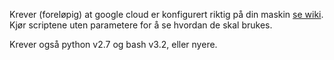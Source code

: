 Krever (foreløpig) at google cloud er konfigurert riktig på din maskin [se wiki](https://iterate.atlassian.net/wiki/spaces/iter/pages/92778184/Google+Cloud+oppsett).
Kjør scriptene uten parametere for å se hvordan de skal brukes.

Krever også python v2.7 og bash v3.2, eller nyere.
